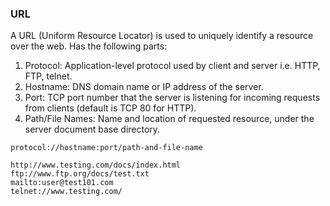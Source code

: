 ### URL

A URL (Uniform Resource Locator) is used to uniquely identify a resource over the web. Has the following parts:
1. Protocol: Application-level protocol used by client and server i.e. HTTP, FTP, telnet.
2. Hostname: DNS domain name or IP address of the server.
3. Port: TCP port number that the server is listening for incoming requests from clients (default is TCP 80 for HTTP).
4. Path/File Names: Name and location of requested resource, under the server document base directory.

```
protocol://hostname:port/path-and-file-name

http://www.testing.com/docs/index.html
ftp://www.ftp.org/docs/test.txt
mailto:user@test101.com
telnet://www.testing.com/
``` 
